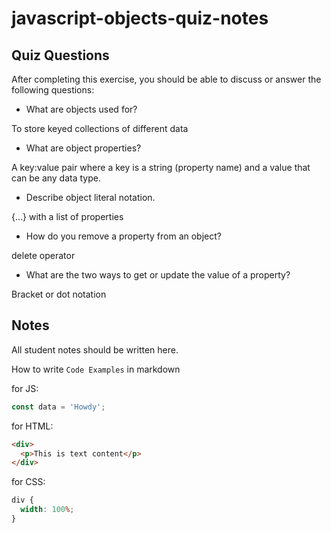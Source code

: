 # javascript-objects-quiz-notes

## Quiz Questions

After completing this exercise, you should be able to discuss or answer the following questions:

- What are objects used for?

To store keyed collections of different data

- What are object properties?

A key:value pair where a key is a string (property name) and a value that can be any data type.

- Describe object literal notation.

{...} with a list of properties

- How do you remove a property from an object?

delete operator

- What are the two ways to get or update the value of a property?

Bracket or dot notation

## Notes

All student notes should be written here.

How to write `Code Examples` in markdown

for JS:

```javascript
const data = 'Howdy';
```

for HTML:

```html
<div>
  <p>This is text content</p>
</div>
```

for CSS:

```css
div {
  width: 100%;
}
```
